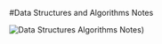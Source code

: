 #Data Structures and Algorithms Notes

![Data Structures   Algorithms Notes](https://github.com/izzatkarimov/DSA-Notes/assets/108251704/97d31545-2e24-4462-9405-93262ad7216e))
